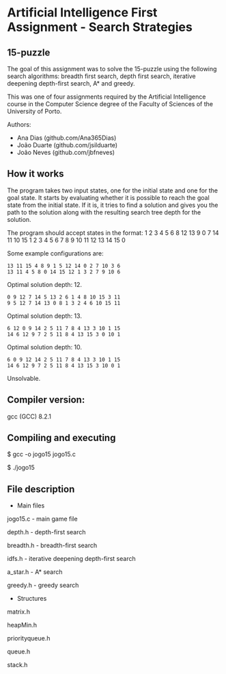 # Artificial Intelligence First Assignment - Search Strategies

## 15-puzzle
The goal of this assignment was to solve the 15-puzzle using the following search algorithms: breadth first search, depth first search, iterative deepening depth-first search, A* and greedy.

This was one of four assignments required by the Artificial Intelligence course in the Computer Science degree of the Faculty of Sciences of the University of Porto.

Authors:
* Ana Dias (github.com/Ana365Dias)
* João Duarte (github.com/jsilduarte)
* João Neves (github.com/jbfneves)

## How it works
The program takes two input states, one for the initial state and one for the goal state. It starts by evaluating whether it is  possible to reach the goal state from the initial state. If it is, it tries to find a solution and gives you the path to the solution along with the resulting search tree depth for the solution.

The program should accept states in the format:
1 2 3 4 5 6 8 12 13 9 0 7 14 11 10 15
1 2 3 4 5 6 7 8 9 10 11 12 13 14 15 0

Some example configurations are:

```
13 11 15 4 8 9 1 5 12 14 0 2 7 10 3 6
13 11 4 5 8 0 14 15 12 1 3 2 7 9 10 6
```
Optimal solution depth: 12.

```
0 9 12 7 14 5 13 2 6 1 4 8 10 15 3 11
9 5 12 7 14 13 0 8 1 3 2 4 6 10 15 11
```
Optimal solution depth: 13.

```
6 12 0 9 14 2 5 11 7 8 4 13 3 10 1 15
14 6 12 9 7 2 5 11 8 4 13 15 3 0 10 1
```
Optimal solution depth: 10.

```
6 0 9 12 14 2 5 11 7 8 4 13 3 10 1 15
14 6 12 9 7 2 5 11 8 4 13 15 3 10 0 1
```
Unsolvable.

## Compiler version:
gcc (GCC) 8.2.1

## Compiling and executing
$ gcc -o jogo15 jogo15.c

$ ./jogo15

## File description

* Main files

jogo15.c - main game file

depth.h - depth-first search

breadth.h - breadth-first search

idfs.h - iterative deepening depth-first search

a_star.h - A* search

greedy.h - greedy search

* Structures

matrix.h

heapMin.h

priorityqueue.h
 
queue.h

stack.h
